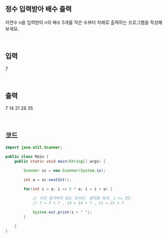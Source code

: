 ## 정수 입력받아 배수 출력

자연수 n을 입력받아 n의 배수 5개를 작은 수부터 차례로 출력하는 프로그램을 작성해보세요.

<br/>

## 입력

7

<br/>

## 출력

7 14 21 28 35

<br/>

## 코드

```java
import java.util.Scanner;

public class Main {
    public static void main(String[] args) {

        Scanner sc = new Scanner(System.in);

        int a = sc.nextInt();

        for(int i = a; i <= 5 * a; i = i + a) { 
            
            // 이건 증가하지 않는 것이다. 생각좀 하자. i <= 35;
            // 7 = 7 + 7 , 14 = 14 + 7 , 21 = 21 + 7

            System.out.print(i + " ");
        }

    }
}
```